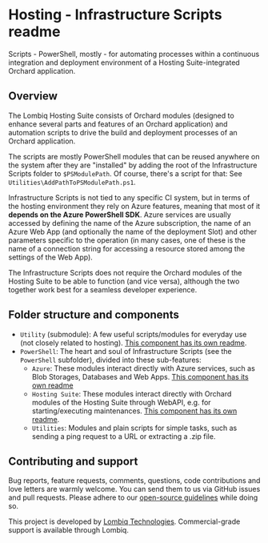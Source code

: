 # Hosting - Infrastructure Scripts readme

Scripts - PowerShell, mostly - for automating processes within a continuous integration and deployment environment of a Hosting Suite-integrated Orchard application.

## Overview

The Lombiq Hosting Suite consists of Orchard modules (designed to enhance several parts and features of an Orchard application) and automation scripts to drive the build and deployment processes of an Orchard application.

The scripts are mostly PowerShell modules that can be reused anywhere on the system after they are "installed" by adding the root of the Infrastructure Scripts folder to `$PSModulePath`. Of course, there's a script for that: See `Utilities\AddPathToPSModulePath.ps1`.

Infrastructure Scripts is not tied to any specific CI system, but in terms of the hosting environment they rely on Azure features, meaning that most of it **depends on the Azure PowerShell SDK**. Azure services are usually accessed by defining the name of the Azure subscription, the name of an Azure Web App (and optionally the name of the deployment Slot) and other parameters specific to the operation (in many cases, one of these is the name of a connection string for accessing a resource stored among the settings of the Web App). 

The Infrastructure Scripts does not require the Orchard modules of the Hosting Suite to be able to function (and vice versa), although the two together work best for a seamless developer experience.

## Folder structure and components

- `Utility` (submodule): A few useful scripts/modules for everyday use (not closely related to hosting). [This component has its own readme](Utility/Readme.md).
- `PowerShell`: The heart and soul of Infrastructure Scripts (see the `PowerShell` subfolder), divided into these sub-features:
	- `Azure`: These modules interact directly with Azure services, such as Blob Storages, Databases and Web Apps. [This component has its own readme](PowerShell/Azure/Readme.md)
	- `Hosting Suite`: These modules interact directly with Orchard modules of the Hosting Suite through WebAPI, e.g. for starting/executing maintenances. [This component has its own readme](PowerShell/HostingSuite/Readme.md).
	- `Utilities`: Modules and plain scripts for simple tasks, such as sending a ping request to a URL or extracting a .zip file.

## Contributing and support

Bug reports, feature requests, comments, questions, code contributions and love letters are warmly welcome. You can send them to us via GitHub issues and pull requests. Please adhere to our [open-source guidelines](https://lombiq.com/open-source-guidelines) while doing so.

This project is developed by [Lombiq Technologies](https://lombiq.com/). Commercial-grade support is available through Lombiq.
